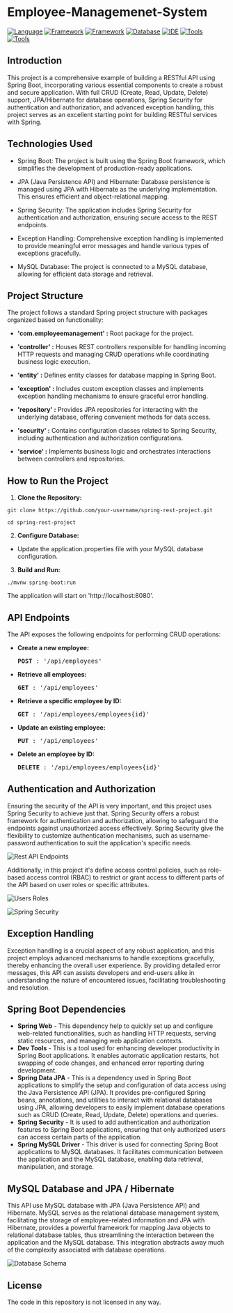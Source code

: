 # Employee-Managemenet-System

[![Language](https://img.shields.io/badge/Language-Java%2017-blue?labelColor=gray&style=flat&link=https://www.java.com/en/)](https://www.java.com/en/)
[![Framework](https://img.shields.io/badge/Framework-Spring%206-green?style=flat&link=https://spring.io/)](https://spring.io/)
[![Framework](https://img.shields.io/badge/Framework-Spring%20Boot%203-green?style=flat&link=https://spring.io/projects/spring-boot)](https://spring.io/projects/spring-boot)
[![Database](https://img.shields.io/badge/Database-MySQL-blue?style=flat&link=https://www.mysql.com/)](https://www.mysql.com/)
[![IDE](https://img.shields.io/badge/IDE-IntelliJ-purple?style=flat&link=https://www.jetbrains.com/idea/)](https://www.jetbrains.com/idea/)
[![Tools](https://img.shields.io/badge/Tools-Postman%20IDEA-orange?style=flat&link=https://www.postman.com/)](https://www.postman.com/)
[![Tools](https://img.shields.io/badge/Tools-MySQL%20Workbench-blue?style=flat&link=https://www.mysql.com/products/workbench/)](https://www.mysql.com/products/workbench/)

## Introduction
This project is a comprehensive example of building a RESTful API using Spring Boot, incorporating various essential components to create a robust and secure application. With full CRUD (Create, Read, Update, Delete) support, JPA/Hibernate for database operations, Spring Security for authentication and authorization, and advanced exception handling, this project serves as an excellent starting point for building RESTful services with Spring.

## Technologies Used

- Spring Boot: The project is built using the Spring Boot framework, which simplifies the development of production-ready applications.

- JPA (Java Persistence API) and Hibernate: Database persistence is managed using JPA with Hibernate as the underlying implementation. This ensures efficient and object-relational mapping.

- Spring Security: The application includes Spring Security for authentication and authorization, ensuring secure access to the REST endpoints.

- Exception Handling: Comprehensive exception handling is implemented to provide meaningful error messages and handle various types of exceptions gracefully.

- MySQL Database: The project is connected to a MySQL database, allowing for efficient data storage and retrieval.

## Project Structure
The project follows a standard Spring project structure with packages organized based on functionality:

- **'com.employeemanagement' :** Root package for the project.

- **'controller' :** Houses REST controllers responsible for handling incoming HTTP requests and managing CRUD operations while coordinating business logic execution.
  
- **'entity' :** Defines entity classes for database mapping in Spring Boot.

- **'exception' :** Includes custom exception classes and implements exception handling mechanisms to ensure graceful error handling.

- **'repository' :** Provides JPA repositories for interacting with the underlying database, offering convenient methods for data access.

- **'security' :** Contains configuration classes related to Spring Security, including authentication and authorization configurations.

- **'service' :** Implements business logic and orchestrates interactions between controllers and repositories.

## How to Run the Project
1. **Clone the Repository:**
```
git clone https://github.com/your-username/spring-rest-project.git

cd spring-rest-project
```

2. **Configure Database:**

  - Update the application.properties file with your MySQL database configuration.

3. **Build and Run:**
```
./mvnw spring-boot:run
```
  The application will start on 'http://localhost:8080'.

## API Endpoints
The API exposes the following endpoints for performing CRUD operations:

- **Create a new employee:**
  <pre>
  <b>POST</b> : '/api/employees'
  </pre>
  
- **Retrieve all employees:**
  <pre>
  <b>GET</b> : '/api/employees'
  </pre>
  
- **Retrieve a specific employee by ID:**
  <pre>
  <b>GET</b> : '/api/employees/employees{id}'
  </pre>
  
- **Update an existing employee:**
  <pre>
  <b>PUT</b> : '/api/employees'
  </pre>
  
- **Delete an employee by ID:**
  <pre>
  <b>DELETE</b> : '/api/employees/employees{id}'
  </pre>
  
## Authentication and Authorization
Ensuring the security of the API is very important, and this project uses Spring Security to achieve just that. Spring Security offers a robust framework for authentication and authorization, allowing to safeguard the endpoints against unauthorized access effectively. Spring Security give the flexibility to customize authentication mechanisms, such as username-password authentication to suit the application's specific needs.

![Rest API Endpoints](https://github.com/FlorianIanculescu/Employee-Managemenet-System/assets/46021975/0fcef0d3-72e1-4ad8-bea4-5e40eb87e16b)

Additionally, in this project it's define access control policies, such as role-based access control (RBAC) to restrict or grant access to different parts of the API based on user roles or specific attributes. 

![Users   Roles](https://github.com/FlorianIanculescu/Employee-Managemenet-System/assets/46021975/b4f3cd62-0a92-4d3d-9329-86261aa3adc7)

![Spring Security](https://github.com/FlorianIanculescu/Employee-Managemenet-System/assets/46021975/f4acdcea-c0e7-4136-a85d-fd1fd33cd34b)

## Exception Handling
Exception handling is a crucial aspect of any robust application, and this project employs advanced mechanisms to handle exceptions gracefully, thereby enhancing the overall user experience. By providing detailed error messages, this API can assists developers and end-users alike in understanding the nature of encountered issues, facilitating troubleshooting and resolution.

## Spring Boot Dependencies
- **Spring Web** - This dependency help to quickly set up and configure web-related functionalities, such as handling HTTP requests, serving static resources, and managing web application contexts.
- **Dev Tools** - This is a tool used for enhancing developer productivity in Spring Boot applications. It enables automatic application restarts, hot swapping of code changes, and enhanced error reporting during development. 
- **Spring Data JPA** - This is a dependency used in Spring Boot applications to simplify the setup and configuration of data access using the Java Persistence API (JPA). It provides pre-configured Spring beans, annotations, and utilities to interact with relational databases using JPA, allowing developers to easily implement database operations such as CRUD (Create, Read, Update, Delete) operations and queries.
- **Spring Security** - It is used to add authentication and authorization features to Spring Boot applications, ensuring that only authorized users can access certain parts of the application.
- **Spring MySQL Driver** - This driver is used for connecting Spring Boot applications to MySQL databases. It facilitates communication between the application and the MySQL database, enabling data retrieval, manipulation, and storage.

## MySQL Database and JPA / Hibernate
This API use MySQL database with JPA (Java Persistence API) and Hibernate. MySQL serves as the relational database management system, facilitating the storage of employee-related information and JPA with Hibernate, provides a powerful framework for mapping Java objects to relational database tables, thus streamlining the interaction between the application and the MySQL database. This integration abstracts away much of the complexity associated with database operations.

![Database Schema](https://github.com/FlorianIanculescu/Employee-Managemenet-System/assets/46021975/ab2f9c45-59fd-431b-827b-e4991bca104c)

## License
The code in this repository is not licensed in any way.
